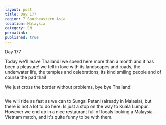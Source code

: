 ```yaml
---
layout: post
title: Day 177
region: 7_Southeastern_Asia
location: Malaysia
category: EN
permalink:
published: true
---
```


Day 177

Today we'll leave Thailand! we spend here more than a month and it has been a pleasure! we fell in love with its landscapes and roads, the underwater life, the temples and celebrations, its kind smiling people and of course the pad thai!

We just cross the border without problems, bye bye Thailand! 

<p><a
href="https://lh3.googleusercontent.com/EyIB6AflmoLPWkwtDW2Rb1KmxRgMFzzoiZ0hfmp1oJpm_nC65uWQYnJhcK0HwVLuNIwP-jR4J5XJfMd7KgIjwLxvlB43XAqYumD6Uou8nshnareugWOucGaHzUYyvKJQTznsTa1mrOSopNwDXi_lfTTZS9uB74Am7M9ENRhBwYwrDBcWjkw7pSujOrJVkxCXwagn9_oskFtgvs-El3MEVcfc9IQg09ZZ8wiunNI9K1vw0IB94W9vWHHH0mWeQVIBvKLDQVO4d52yOPnZwZTTj6fLu_9rHy7gIKnrG-nH20P0h6BEUTcQSduMvtjGeVltO9Uuc9h1pprklQU2YS5l74-fxRYvUhkRgqvE-Du3I_snRKtCsPQsptYd4e5m8vjXWb2ryhMortkJOvgWL2-AZR4MyUimrQRFHQ162rjr3Q-mZ1Aj1qQmKtoY9DJpYxFUfdXb_BW36rDCMd4D1XY4JagVN41U1mtIW4jwNm6GKJ2R9aQ7F98JmT2dDIgYD0R3QRkSvfwcOU0jqVhNX0cV4MgNAnth31qVkPE8nOhz-3MrDg0-mElSmT_iS4lrK_UTfGlKMJLBYrrEtcoNytu6DeQyCtUvj2fA2ZReINxzUE5GKpBnPd-g3I2VCM53x6oPWCw7zeaHC9a_y5H1PfPobt3cIftkk3o3cQ2bpLTFkJ6xGF21Jj3k1D0T4AKNFI5lMbqYFJ7HQgTtYD19MYU=w669-h502-no"><img 
src="https://lh3.googleusercontent.com/EyIB6AflmoLPWkwtDW2Rb1KmxRgMFzzoiZ0hfmp1oJpm_nC65uWQYnJhcK0HwVLuNIwP-jR4J5XJfMd7KgIjwLxvlB43XAqYumD6Uou8nshnareugWOucGaHzUYyvKJQTznsTa1mrOSopNwDXi_lfTTZS9uB74Am7M9ENRhBwYwrDBcWjkw7pSujOrJVkxCXwagn9_oskFtgvs-El3MEVcfc9IQg09ZZ8wiunNI9K1vw0IB94W9vWHHH0mWeQVIBvKLDQVO4d52yOPnZwZTTj6fLu_9rHy7gIKnrG-nH20P0h6BEUTcQSduMvtjGeVltO9Uuc9h1pprklQU2YS5l74-fxRYvUhkRgqvE-Du3I_snRKtCsPQsptYd4e5m8vjXWb2ryhMortkJOvgWL2-AZR4MyUimrQRFHQ162rjr3Q-mZ1Aj1qQmKtoY9DJpYxFUfdXb_BW36rDCMd4D1XY4JagVN41U1mtIW4jwNm6GKJ2R9aQ7F98JmT2dDIgYD0R3QRkSvfwcOU0jqVhNX0cV4MgNAnth31qVkPE8nOhz-3MrDg0-mElSmT_iS4lrK_UTfGlKMJLBYrrEtcoNytu6DeQyCtUvj2fA2ZReINxzUE5GKpBnPd-g3I2VCM53x6oPWCw7zeaHC9a_y5H1PfPobt3cIftkk3o3cQ2bpLTFkJ6xGF21Jj3k1D0T4AKNFI5lMbqYFJ7HQgTtYD19MYU=w669-h502-no" class="oversize" alt=""></a></p>

We will ride as fast as we can to Sungai Petani (already in Malasia), but there is not a lot to do here. Is just a stop on the way to Kuala Lumpur. However we end up in a nice restaurant full of locals looking a Malaysia - Vietnam match, and it's quite funny to be with them.

<p><a
href="https://lh3.googleusercontent.com/BfVquXSTRrs90uB8uiqB7xcyM6CCOfdpJNvmWGIhar5OWJzLTh-fqh-GZ1GmE1I1p_9dTNH31YFRmvK2jxZ2ulwuL53F1qEg6ACHDDZnJPIeGmp2g8gwXyLPBSCw8BTw_NT37VqWhG2TBsCMl91AOi33Rt6TAnC8wBLu4BaPy5PdDBqAB3WrJsS3qGWNAumv02vQ3gXmeg1-gmc55A4Lk4M-IuTodwLNtgndkrEEobgAv9I3amzCxzRW3sDBS3dLITwpFyhiAx0aD_1m5n1m4b1vJW9w6bFW4sX3NQObkJQ97RZSykJzHBhSE-G5sVTzPi89fNHCd3H4ZBkpZ7IGx4K0oBy7BbqW_xOom8f0n88R1m_-J9OuXChYLXrxifJmSThhMVvkc_4ZtMjMyrOqQcSiSbK5VgnHYhdE2Kl1cXo9Qhg_eMn4wh3FAPXVoapDx3rOiYdYYsBVa4Nn0cMn4gM-T6LQhL7DkOxppyCX_aJi7GmIXIjA0xCFZYVpQlFVs-FRXjAVsapov0RkarxPCCBNYd9vBf0oW1Bh4Yz4KYrS8nGMR02TQYCCGtdhkYxmIIHEzcPG4xfpLadtdRxpEJB7Nsy1GynJdaMk8-I28gfThxPHvvQlnPQhQ15gczOy9nK3H-LS3SIQcvG_AVwSbCmB28a-bKtuZDwN1MVLvQlTjNYjVRDeNAnMN2OUPWDRYceyiCtpS0DUgU3OXsA=w836-h627-no"><img 
src="https://lh3.googleusercontent.com/BfVquXSTRrs90uB8uiqB7xcyM6CCOfdpJNvmWGIhar5OWJzLTh-fqh-GZ1GmE1I1p_9dTNH31YFRmvK2jxZ2ulwuL53F1qEg6ACHDDZnJPIeGmp2g8gwXyLPBSCw8BTw_NT37VqWhG2TBsCMl91AOi33Rt6TAnC8wBLu4BaPy5PdDBqAB3WrJsS3qGWNAumv02vQ3gXmeg1-gmc55A4Lk4M-IuTodwLNtgndkrEEobgAv9I3amzCxzRW3sDBS3dLITwpFyhiAx0aD_1m5n1m4b1vJW9w6bFW4sX3NQObkJQ97RZSykJzHBhSE-G5sVTzPi89fNHCd3H4ZBkpZ7IGx4K0oBy7BbqW_xOom8f0n88R1m_-J9OuXChYLXrxifJmSThhMVvkc_4ZtMjMyrOqQcSiSbK5VgnHYhdE2Kl1cXo9Qhg_eMn4wh3FAPXVoapDx3rOiYdYYsBVa4Nn0cMn4gM-T6LQhL7DkOxppyCX_aJi7GmIXIjA0xCFZYVpQlFVs-FRXjAVsapov0RkarxPCCBNYd9vBf0oW1Bh4Yz4KYrS8nGMR02TQYCCGtdhkYxmIIHEzcPG4xfpLadtdRxpEJB7Nsy1GynJdaMk8-I28gfThxPHvvQlnPQhQ15gczOy9nK3H-LS3SIQcvG_AVwSbCmB28a-bKtuZDwN1MVLvQlTjNYjVRDeNAnMN2OUPWDRYceyiCtpS0DUgU3OXsA=w836-h627-no" class="oversize" alt=""></a></p>


